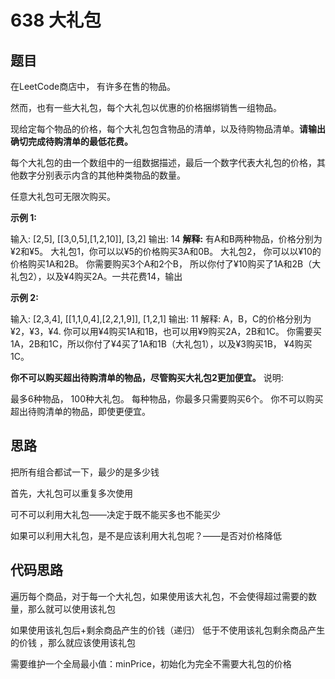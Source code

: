 # 638 大礼包

## **题目**

在LeetCode商店中， 有许多在售的物品。

然而，也有一些大礼包，每个大礼包以优惠的价格捆绑销售一组物品。

现给定每个物品的价格，每个大礼包包含物品的清单，以及待购物品清单。**请输出确切完成待购清单的最低花费。**

每个大礼包的由一个数组中的一组数据描述，最后一个数字代表大礼包的价格，其他数字分别表示内含的其他种类物品的数量。

任意大礼包可无限次购买。

**示例 1:**

输入: [2,5], [[3,0,5],[1,2,10]], [3,2]
输出: 14
**解释:** 
有A和B两种物品，价格分别为¥2和¥5。
大礼包1，你可以以¥5的价格购买3A和0B。
大礼包2， 你可以以¥10的价格购买1A和2B。
你需要购买3个A和2个B， 所以你付了¥10购买了1A和2B（大礼包2），以及¥4购买2A。一共花费14，输出

**示例 2:**

输入: [2,3,4], [[1,1,0,4],[2,2,1,9]], [1,2,1]
输出: 11
解释: 
A，B，C的价格分别为¥2，¥3，¥4.
你可以用¥4购买1A和1B，也可以用¥9购买2A，2B和1C。
你需要买1A，2B和1C，所以你付了¥4买了1A和1B（大礼包1），以及¥3购买1B， ¥4购买1C。

**你不可以购买超出待购清单的物品，尽管购买大礼包2更加便宜。**
说明:

最多6种物品， 100种大礼包。
每种物品，你最多只需要购买6个。
你不可以购买超出待购清单的物品，即使更便宜。



## 思路

把所有组合都试一下，最少的是多少钱

首先，大礼包可以重复多次使用

可不可以利用大礼包——决定于既不能买多也不能买少

如果可以利用大礼包，是不是应该利用大礼包呢？——是否对价格降低

## 代码思路

遍历每个商品，对于每一个大礼包，如果使用该大礼包，不会使得超过需要的数量，那么就可以使用该礼包

如果使用该礼包后+剩余商品产生的价钱（递归） 低于不使用该礼包剩余商品产生的价钱 ，那么就应该使用该礼包



需要维护一个全局最小值：minPrice，初始化为完全不需要大礼包的价格










